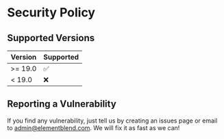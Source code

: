 # Security Policy

## Supported Versions
| Version | Supported          |
| ------- | ------------------ |
| >= 19.0  | :white_check_mark: |
| < 19.0   | :x:                |

## Reporting a Vulnerability
If you find any vulnerability, just tell us by creating an issues page or email to admin@elementblend.com. We will fix it as fast as we can!
